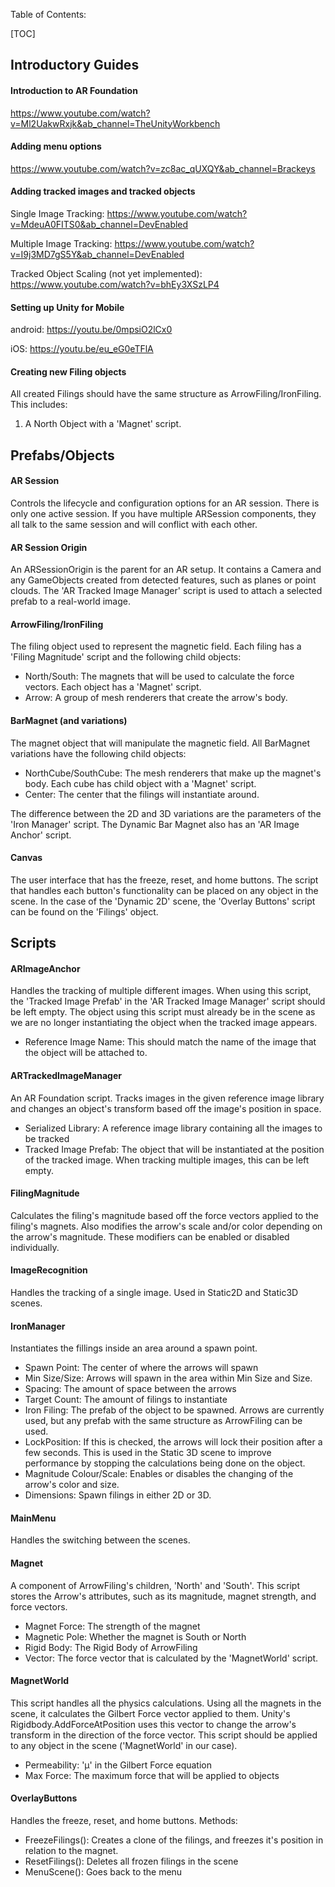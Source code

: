 Table of Contents:

[TOC]

## Introductory Guides

#### Introduction to AR Foundation
https://www.youtube.com/watch?v=Ml2UakwRxjk&ab_channel=TheUnityWorkbench

#### Adding menu options
https://www.youtube.com/watch?v=zc8ac_qUXQY&ab_channel=Brackeys

#### Adding tracked images and tracked objects
Single Image Tracking: https://www.youtube.com/watch?v=MdeuA0FITS0&ab_channel=DevEnabled

Multiple Image Tracking: https://www.youtube.com/watch?v=I9j3MD7gS5Y&ab_channel=DevEnabled

Tracked Object Scaling (not yet implemented): https://www.youtube.com/watch?v=bhEy3XSzLP4

#### Setting up Unity for Mobile
android: https://youtu.be/0mpsiO2lCx0

iOS: https://youtu.be/eu_eG0eTFlA

#### Creating new Filing objects

All created Filings should have the same structure as ArrowFiling/IronFiling. This includes:

1. A North Object with a 'Magnet' script.


## Prefabs/Objects

#### AR Session
Controls the lifecycle and configuration options for an AR session. There is only one active session. If you have multiple ARSession components, they all talk to the same session and will conflict with each other.

#### AR Session Origin
An ARSessionOrigin is the parent for an AR setup. It contains a Camera and any GameObjects created from detected features, such as planes or point clouds. The 'AR Tracked Image Manager' script is used to attach a selected prefab to a real-world image. 

#### ArrowFiling/IronFiling
The filing object used to represent the magnetic field. Each filing has a 'Filing Magnitude' script and the following child objects:
- North/South: The magnets that will be used to calculate the force vectors. Each object has a 'Magnet' script.
- Arrow: A group of mesh renderers that create the arrow's body. 


#### BarMagnet (and variations)
The magnet object that will manipulate the magnetic field. All BarMagnet variations have the following child objects:
- NorthCube/SouthCube: The mesh renderers that make up the magnet's body. Each cube has child object with a 'Magnet' script.
- Center: The center that the filings will instantiate around.

The difference between the 2D and 3D variations are the parameters of the 'Iron Manager' script. The Dynamic Bar Magnet also has an 'AR Image Anchor' script.

#### Canvas
The user interface that has the freeze, reset, and home buttons. The script that handles each button's functionality can be placed on any object in the scene. In the case of the 'Dynamic 2D' scene, the 'Overlay Buttons' script can be found on the 'Filings' object. 

## Scripts
#### ARImageAnchor
Handles the tracking of multiple different images. When using this script, the 'Tracked Image Prefab' in the 'AR Tracked Image Manager' script should be left empty. The object using this script must already be in the scene as we are no longer instantiating the object when the tracked image appears. 
- Reference Image Name: This should match the name of the image that the object will be attached to.

#### ARTrackedImageManager
An AR Foundation script. Tracks images in the given reference image library and changes an object's transform based off the image's position in space. 

- Serialized Library: A reference image library containing all the images to be tracked
- Tracked Image Prefab: The object that will be instantiated at the position of the tracked image. When tracking multiple images, this can be left empty. 

#### FilingMagnitude
Calculates the filing's magnitude based off the force vectors applied to the filing's magnets. Also modifies the arrow's scale and/or color depending on the arrow's magnitude. These modifiers can be enabled or disabled individually. 

#### ImageRecognition
Handles the tracking of a single image. Used in Static2D and Static3D scenes.

#### IronManager

Instantiates the fillings inside an area around a spawn point. 

- Spawn Point: The center of where the arrows will spawn
- Min Size/Size: Arrows will spawn in the area within Min Size and Size.
- Spacing: The amount of space between the arrows
- Target Count: The amount of filings to instantiate
- Iron Filing: The prefab of the object to be spawned. Arrows are currently used, but any prefab with the same structure as ArrowFiling can be used. 
- LockPosition: If this is checked, the arrows will lock their position after a few seconds. This is used in the Static 3D scene to improve performance by stopping the calculations being done on the object.
- Magnitude Colour/Scale: Enables or disables the changing of the arrow's color and size.
- Dimensions: Spawn filings in either 2D or 3D. 

#### MainMenu
Handles the switching between the scenes. 

#### Magnet
A component of ArrowFiling's children, 'North' and 'South'. This script stores the Arrow's attributes, such as its magnitude, magnet strength, and force vectors.
-  Magnet Force: The strength of the magnet
-  Magnetic Pole: Whether the magnet is South or North
-  Rigid Body: The Rigid Body of ArrowFiling
-  Vector: The force vector that is calculated by the 'MagnetWorld' script. 

#### MagnetWorld
This script handles all the physics calculations. Using all the magnets in the scene, it calculates the Gilbert Force vector applied to them. Unity's Rigidbody.AddForceAtPosition uses this vector to change the arrow's transform in the direction of the force vector. This script should be applied to any object in the scene ('MagnetWorld' in our case).

- Permeability: 'μ' in the Gilbert Force equation
- Max Force: The maximum force that will be applied to objects

#### OverlayButtons
Handles the freeze, reset, and home buttons.
Methods:
- FreezeFilings(): Creates a clone of the filings, and freezes it's position in relation to the magnet.
- ResetFilings(): Deletes all frozen filings in the scene
- MenuScene(): Goes back to the menu











